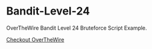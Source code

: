 # Bandit-Level-24
OverTheWire Bandit Level 24 Bruteforce Script Example.

[Checkout OverTheWire](https://overthewire.org/wargames/bandit/bandit25.html)
